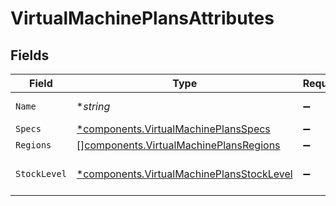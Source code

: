 # VirtualMachinePlansAttributes


## Fields

| Field                                                                                                 | Type                                                                                                  | Required                                                                                              | Description                                                                                           |
| ----------------------------------------------------------------------------------------------------- | ----------------------------------------------------------------------------------------------------- | ----------------------------------------------------------------------------------------------------- | ----------------------------------------------------------------------------------------------------- |
| `Name`                                                                                                | **string*                                                                                             | :heavy_minus_sign:                                                                                    | The name of the plan                                                                                  |
| `Specs`                                                                                               | [*components.VirtualMachinePlansSpecs](../../models/components/virtualmachineplansspecs.md)           | :heavy_minus_sign:                                                                                    | N/A                                                                                                   |
| `Regions`                                                                                             | [][components.VirtualMachinePlansRegions](../../models/components/virtualmachineplansregions.md)      | :heavy_minus_sign:                                                                                    | N/A                                                                                                   |
| `StockLevel`                                                                                          | [*components.VirtualMachinePlansStockLevel](../../models/components/virtualmachineplansstocklevel.md) | :heavy_minus_sign:                                                                                    | The stock level of the plan                                                                           |